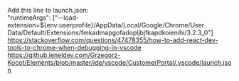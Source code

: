  Add this line to launch.json:  
 "runtimeArgs": ["--load-extension=${env:userprofile}/AppData/Local/Google/Chrome/User Data/Default/Extensions/fmkadmapgofadopljbjfkapdkoienihi/3.2.3_0"]  
https://stackoverflow.com/questions/47478355/how-to-add-react-dev-tools-to-chrome-when-debugging-in-vscode  
https://github.leneldev.com/Grzegorz-Kocot/Elements/blob/master/ide/vscode/CustomerPortal/.vscode/launch.json  
